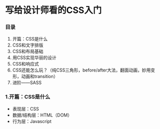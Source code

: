 # 写给设计师看的CSS入门

### 目录

1. 开篇：CSS是什么
2. CSS和文字排版
3. CSS和布局基础
4. 用CSS实现华丽的设计
5. CSS和响应式
6. CSS还能怎么玩？（纯CSS三角形，before/after大法，翻面动画，妙用变形，动画和transition）
7. 进阶——SASS

### 1.开篇：CSS是什么

- 表现层：CSS
- 数据/结构层：HTML（DOM）
- 行为层：Javascript